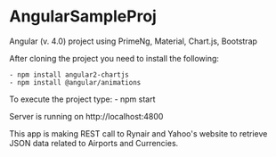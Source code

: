 # AngularSampleProj
Angular (v. 4.0) project using PrimeNg, Material, Chart.js, Bootstrap

After cloning the project you need to install the following:

    - npm install angular2-chartjs
    - npm install @angular/animations

To execute the project type:
    - npm start
    
Server is running on http://localhost:4800

This app is making REST call to Rynair and Yahoo's website to retrieve JSON data related to Airports and Currencies.
   
